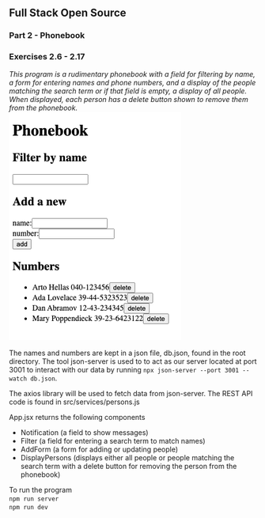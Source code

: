 ## Full Stack Open Source
### Part 2 - Phonebook
### Exercises 2.6 - 2.17

*This program is a rudimentary phonebook with a field for filtering by name, a form for entering names and phone numbers, and a display of the people matching the search term or if that field is empty, a display of all people.  When displayed, each person has a delete button shown to remove them from the phonebook.*\
 ![phonebook screenshot](public/phonebook-screenshot.png) 

The names and numbers are kept in a json file, db.json, found in the root directory. The tool json-server is used to to act as our server located at port 3001 to interact with our data by running `npx json-server --port 3001 --watch db.json`.

The axios library will be used to fetch data from json-server.  The REST API code is found in src/services/persons.js

App.jsx returns the following components
  - Notification (a field to show messages)
  - Filter (a field for entering a search term to match names)
  - AddForm (a form for adding or updating people)
  - DisplayPersons (displays either all people or people matching the search term with a delete button for removing the person from the phonebook)

To run the program\
`npm run server`\
`npm run dev`

